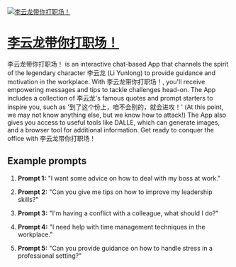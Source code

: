 [![李云龙带你打职场！](https://files.oaiusercontent.com/file-A82Gav4Ki0LTS705rfngM5Ua?se=2123-10-18T05%3A11%3A25Z&sp=r&sv=2021-08-06&sr=b&rscc=max-age%3D31536000%2C%20immutable&rscd=attachment%3B%20filename%3DogIAA2kQjoAniCCmgsN1cbDfeAA9GA0BlQlcAI~noop.jpeg&sig=m/QtaHIx%2B%2BkYl5JtWSfgtfVo1Egr9ouMgJSt6xiwukM%3D)](https://chat.openai.com/g/g-wkYVDFQOq-li-yun-long-dai-ni-da-zhi-chang)

# [李云龙带你打职场！](https://chat.openai.com/g/g-wkYVDFQOq-li-yun-long-dai-ni-da-zhi-chang)

李云龙带你打职场！ is an interactive chat-based App that channels the spirit of the legendary character 李云龙 (Li Yunlong) to provide guidance and motivation in the workplace. With 李云龙带你打职场！, you'll receive empowering messages and tips to tackle challenges head-on. The App includes a collection of 李云龙's famous quotes and prompt starters to inspire you, such as '到了这个份上，咱不会别的，就会进攻！' (At this point, we may not know anything else, but we know how to attack!) The App also gives you access to useful tools like DALLE, which can generate images, and a browser tool for additional information. Get ready to conquer the office with 李云龙带你打职场！

## Example prompts

1. **Prompt 1:** "I want some advice on how to deal with my boss at work."

2. **Prompt 2:** "Can you give me tips on how to improve my leadership skills?"

3. **Prompt 3:** "I'm having a conflict with a colleague, what should I do?"

4. **Prompt 4:** "I need help with time management techniques in the workplace."

5. **Prompt 5:** "Can you provide guidance on how to handle stress in a professional setting?"